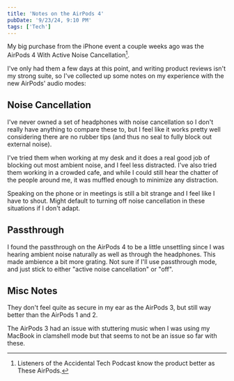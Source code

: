 ```yaml
---
title: 'Notes on the AirPods 4'
pubDate: '9/23/24, 9:10 PM'
tags: ['Tech']
---
```


My big purchase from the iPhone event a couple weeks ago was the AirPods 4 With Active Noise Cancellation[^1].

I've only had them a few days at this point, and writing product reviews isn't my strong suite, so I've collected up some notes on my experience with the new AirPods' audio modes:

## Noise Cancellation

I've never owned a set of headphones with noise cancellation so I don't really have anything to compare these to, but I feel like it works pretty well considering there are no rubber tips (and thus no seal to fully block out external noise).

I've tried them when working at my desk and it does a real good job of blocking out most ambient noise, and I feel less distracted. I've also tried them working in a crowded cafe, and while I could still hear the chatter of the people around me, it was muffled enough to minimize any distraction.

Speaking on the phone or in meetings is still a bit strange and I feel like I have to shout. Might default to turning off noise cancellation in these situations if I don't adapt.

## Passthrough

I found the passthrough on the AirPods 4 to be a little unsettling since I was hearing ambient noise naturally as well as through the headphones. This made ambience a bit more grating. Not sure if I'll use passthrough mode, and just stick to either "active noise cancellation" or "off".

## Misc Notes

They don't feel quite as secure in my ear as the AirPods 3, but still way better than the AirPods 1 and 2.

The AirPods 3 had an issue with stuttering music when I was using my MacBook in clamshell mode but that seems to not be an issue so far with these.

[^1]: Listeners of the Accidental Tech Podcast know the product better as These AirPods.
